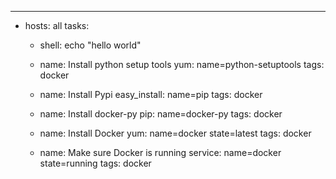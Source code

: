 ---
- hosts: all
  tasks:
    - shell: echo "hello world"
    -   name: Install python setup tools
        yum: name=python-setuptools
        tags: docker
    
    -   name: Install Pypi
        easy_install: name=pip
        tags: docker
    
    -   name: Install docker-py
        pip: name=docker-py
        tags: docker
    
    -   name: Install Docker
        yum: name=docker state=latest
        tags: docker
    
    -   name: Make sure Docker is running
        service: name=docker state=running
        tags: docker
